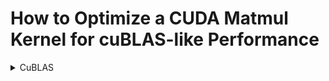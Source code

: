 # How to Optimize a CUDA Matmul Kernel for cuBLAS-like Performance

<details>
  <summary>CuBLAS</summary>
  CuBLAS is a CUDA library for linear algebra operations. It provides GPU-accelerated BLAS (Basic Linear Algebra Subprograms) functions.

  ## What is CuBLAS?
  CuBLAS is a CUDA library for linear algebra operations. It provides GPU-accelerated BLAS (Basic Linear Algebra Subprograms) functions.

  ## Why CuBLAS?
  CuBLAS is used for:

  * Accelerating linear algebra operations on NVIDIA GPUs
  * Providing a set of GPU-accelerated BLAS functions
  * Improving performance and efficiency in linear algebra computations

  ## CuBLAS Functions
  CuBLAS provides various functions for:

  * Matrix-vector operations (e.g., matrix-vector multiplication)
  * Matrix-matrix operations (e.g., matrix-matrix multiplication)
  * Vector operations (e.g., dot product, norm)
  * Matrix factorizations (e.g., LU, Cholesky)

  ## How CuBLAS Works
  To use the cuBLAS API, the application must allocate the required matrices and vectors in the GPU memory space, fill them with data, call the sequence of desired cuBLAS functions, and then upload the results from the GPU memory space back to the host. The cuBLAS API also provides helper functions for writing and retrieving data from the GPU.

  * CuBLAS uses CUDA kernels to execute linear algebra operations on the GPU
  * The library provides a set of APIs for developers to access the GPU-accelerated BLAS functions
  * CuBLAS handles memory management, data transfer, and thread organization for the user

  ## Benefits of CuBLAS

  * Faster execution times compared to CPU-based BLAS implementations
  * Reduced power consumption due to GPU acceleration
  * Simplified development process with easy-to-use APIs
</details>
